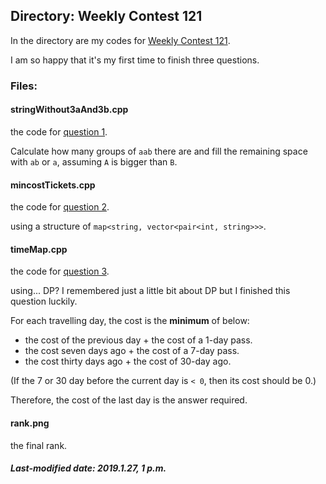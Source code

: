 ## Directory: Weekly Contest 121

In the directory are my codes for [Weekly Contest 121](https://leetcode-cn.com/contest/weekly-contest-121).

I am so happy that it's my first time to finish three questions.

### Files:

#### stringWithout3aAnd3b.cpp

the code for [question 1](https://leetcode-cn.com/contest/weekly-contest-121/problems/string-without-aaa-or-bbb/).

Calculate how many groups of `aab` there are and fill the remaining space with `ab` or `a`, assuming `A` is bigger than `B`.

#### mincostTickets.cpp

the code for [question 2](https://leetcode-cn.com/contest/weekly-contest-121/problems/time-based-key-value-store/).

using a structure of `map<string, vector<pair<int, string>>>`.

#### timeMap.cpp

the code for [question 3](https://leetcode-cn.com/contest/weekly-contest-121/problems/minimum-cost-for-tickets/).

using... DP? I remembered just a little bit about DP but I finished this question luckily.

For each travelling day, the cost is the **minimum** of below:

+ the cost of the previous day + the cost of a 1-day pass.
+ the cost seven days ago + the cost of a 7-day pass.
+ the cost thirty days ago + the cost of 30-day ago.

(If the 7 or 30 day before the current day is `< 0`, then its cost should be 0.)

Therefore, the cost of the last day is the answer required.

#### rank.png

the final rank.

##### Last-modified date: 2019.1.27, 1 p.m.



